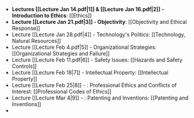- **Lectures [[Lecture Jan 14.pdf|1]] & [[Lecture Jan 16.pdf|2]] - Introduction to Ethics**: [[Ethics]]
- **Lecture [[Lecture Jan 21.pdf|3]] - Objectivity**: [[Objectivity and Ethical Response]]
- Lecture [[Lecture Jan 28.pdf|4]] - Technology's Politics: [[Technology, Natural Resources]] 
- Lecture [[Lecture Feb 4.pdf|5]] - Organizational Strategies: [[Organizational Strategies and Failure]]
- Lecture [[Lecture Feb 11.pdf|6]] - Safety Issues: [[Hazards and Safety Controls]]
- Lecture [[Lecture Feb 18|7]] - Intellectual Property: [[Intellectual Property]] 
- Lecture [[Lecture Feb 25|8]] - : Professional Ethics and Conflicts of Interest: [[Professional Codes of Ethics]]
- Lecture [[Lecture Mar 4|9]] - : Patenting and Inventions: [[Patenting and Inventions]]
- 